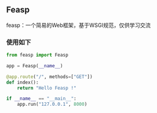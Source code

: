 ## Feasp

feasp：一个简易的Web框架，基于WSGI规范，仅供学习交流


### 使用如下
```python
from feasp import Feasp

app = Feasp(__name__)

@app.route("/", methods=["GET"])
def index():
    return "Hello Feasp !"

if __name__ == "__main__":
    app.run("127.0.0.1", 8000)
```
